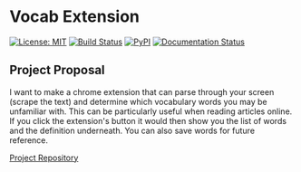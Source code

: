 # Vocab Extension

[![License: MIT](https://img.shields.io/badge/License-MIT-yellow.svg)](https://opensource.org/licenses/MIT)
[![Build Status](https://github.com/ayshajamjam/vocabulary-extension/workflows/Build%20Status/badge.svg?branch=main)](https://github.com/ayshajamjam/vocabulary-extension/actions?query=workflow%3A%22Build+Status%22)
[![PyPI](https://img.shields.io/pypi/v/Vocabulary-Extension)](https://pypi.org/project/Vocabulary-Extension)
[![Documentation Status](https://readthedocs.org/projects/vocabulary-extension/badge/?version=latest)](https://ayshajamjam.github.io/Vocabulary-Extension/)

## Project Proposal

I want to make a chrome extension that can parse through your screen (scrape the text) and determine which vocabulary words you may be unfamiliar with. This can be particularly useful when reading articles online. If you click the extension's button it would then show you the list of words and the definition underneath. You can also save words for future reference.

[Project Repository](https://github.com/ayshajamjam/Vocabulary-Extension)
